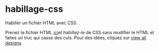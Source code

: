 # habillage-css
Habiller un fichier HTML avec CSS

Prenez le fichier HTML [ici](http://www.csszengarden.com/)et habillez-le de CSS sans modifier le HTML et faites un truc qui casse des culs. Pour des idées, cliquez sur [view all designs](http://www.mezzoblue.com/zengarden/alldesigns/)
